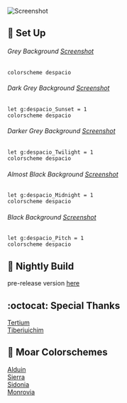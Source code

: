 ![Screenshot](https://cloud.githubusercontent.com/assets/11221489/25552452/fded9016-2c4e-11e7-9a6e-ce1c3b0734b0.png)

:space_invader: Set Up
------

###### Grey Background [Screenshot](https://cloud.githubusercontent.com/assets/11221489/24882179/fb92a38c-1df4-11e7-9bce-163e49351936.png)
```VimL
colorscheme despacio 
```

###### Dark Grey Background [Screenshot](https://cloud.githubusercontent.com/assets/11221489/24882227/2e58bdb0-1df5-11e7-99a1-b2bcdfc2b9ae.png)
```VimL
let g:despacio_Sunset = 1
colorscheme despacio 
```

###### Darker Grey Background [Screenshot](https://cloud.githubusercontent.com/assets/11221489/24882260/49872cd4-1df5-11e7-8876-6718d91544fe.png)
```VimL
let g:despacio_Twilight = 1
colorscheme despacio 
```

###### Almost Black Background [Screenshot](https://cloud.githubusercontent.com/assets/11221489/24882291/68b21466-1df5-11e7-9777-e526ff4a526a.png)
```VimL
let g:despacio_Midnight = 1
colorscheme despacio 
```

###### Black Background [Screenshot](https://cloud.githubusercontent.com/assets/11221489/24882300/723d933e-1df5-11e7-836d-1225944fa53b.png)
```VimL
let g:despacio_Pitch = 1
colorscheme despacio 
```

:crescent_moon: Nightly Build
----------------------------
pre-release version [here](https://github.com/AlessandroYorba/Despacio/tree/nightly)

:octocat: Special Thanks
-----------------
[Tertium](https://github.com/tertium)<br>
[Tiberiuichim](https://github.com/tiberiuichim)<br>

:octopus: Moar Colorschemes
-------
[Alduin](https://github.com/AlessandroYorba/Alduin)<br>
[Sierra](https://github.com/AlessandroYorba/Sierra)<br>
[Sidonia](https://github.com/AlessandroYorba/Sidonia)<br>
[Monrovia](https://github.com/AlessandroYorba/Monrovia)

